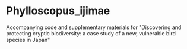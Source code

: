 # Phylloscopus_ijimae
Accompanying code and supplementary materials for "Discovering and protecting cryptic biodiversity: a case study of a new, vulnerable bird species in Japan"
